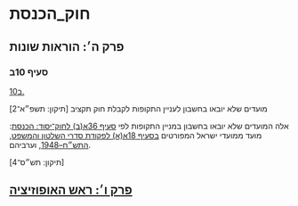# חוק_הכנסת

## פרק ה׳: הוראות שונות

### סעיף 10ב

[10ב.](https://he.wikisource.org/wiki/%D7%97%D7%95%D7%A7_%D7%94%D7%9B%D7%A0%D7%A1%D7%AA#%D7%A1%D7%A2%D7%99%D7%A3_10%D7%91)

מועדים שלא יובאו בחשבון לעניין התקופות לקבלת חוק תקציב [תיקון: תשפ״א־2]

אלה המועדים שלא יובאו בחשבון במניין התקופות לפי [סעיף 36א(ב) לחוק־יסוד: הכנסת](https://he.wikisource.org/wiki/%D7%97%D7%95%D7%A7-%D7%99%D7%A1%D7%95%D7%93:_%D7%94%D7%9B%D7%A0%D7%A1%D7%AA#%D7%A1%D7%A2%D7%99%D7%A3_36%D7%90 "חוק-יסוד: הכנסת"): מועד ממועדי ישראל המפורטים [בסעיף 18א(א) לפקודת סדרי השלטון והמשפט, התש״ח–1948](https://he.wikisource.org/wiki/%D7%A4%D7%A7%D7%95%D7%93%D7%AA_%D7%A1%D7%93%D7%A8%D7%99_%D7%94%D7%A9%D7%9C%D7%98%D7%95%D7%9F_%D7%95%D7%94%D7%9E%D7%A9%D7%A4%D7%98#%D7%A1%D7%A2%D7%99%D7%A3_18%D7%90 "פקודת סדרי השלטון והמשפט"), וערביהם.

[תיקון: תש״ס־4]

## [פרק ו׳: ראש האופוזיציה](https://he.wikisource.org/wiki/%D7%97%D7%95%D7%A7_%D7%94%D7%9B%D7%A0%D7%A1%D7%AA#%D7%A4%D7%A8%D7%A7_%D7%95)